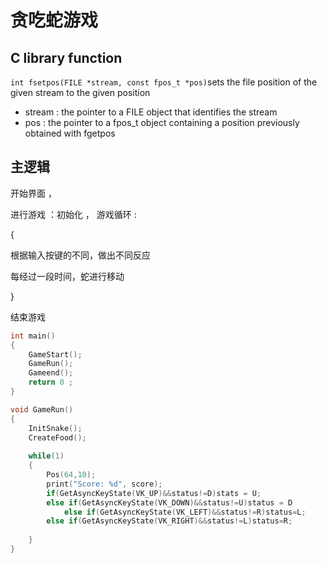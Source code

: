 # 贪吃蛇游戏



## C library function



`int fsetpos(FILE *stream, const fpos_t *pos)`sets the file position of the given stream to the given position



- stream : the pointer to a FILE object that identifies the stream 
- pos : the pointer to a fpos_t object containing a position previously obtained with fgetpos







## 主逻辑

开始界面 ， 

进行游戏 ：初始化 ， 游戏循环 :

{

根据输入按键的不同，做出不同反应

每经过一段时间，蛇进行移动

}

结束游戏





```c
int main()
{
    GameStart();
    GameRun();
    Gameend();
    return 0 ;
}
```



```c
void GameRun()
{
    InitSnake();
    CreateFood();
    
    while(1)
    {
        Pos(64,10);
        print("Score: %d", score);
        if(GetAsyncKeyState(VK_UP)&&status!=D)stats = U;
        else if(GetAsyncKeyState(VK_DOWN)&&status!=U)status = D
            else if(GetAsyncKeyState(VK_LEFT)&&status!=R)status=L;
        else if(GetAsyncKeyState(VK_RIGHT)&&status!=L)status=R;
            
    }
}
```



